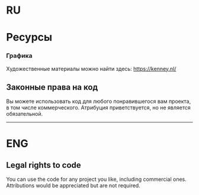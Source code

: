 # RU
# Ресурсы
### Графика
Художественные материалы можно найти здесь: https://kenney.nl/
## Законные права на код
Вы можете использовать код для любого понравившегося вам проекта, в том числе коммерческого. 
Атрибуция приветствуется, но не является обязательной.
___
# ENG
## Legal rights to code
You can use the code for any project you like, including commercial ones. 
Attributions would be appreciated but are not required.